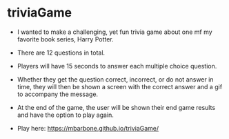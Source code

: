 # triviaGame

- I wanted to make a challenging, yet fun trivia game about one mf my favorite book series, Harry Potter. 
- There are 12 questions in total.
- Players will have 15 seconds to answer each multiple choice question.
- Whether they get the question correct, incorrect, or do not answer in time, they will then be shown a screen with the correct answer and a gif to accompany the message.
- At the end of the game, the user will be shown their end game results and have the option to play again.

- Play here: https://mbarbone.github.io/triviaGame/
